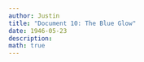 ```yaml
---
author: Justin
title: "Document 10: The Blue Glow"
date: 1946-05-23
description: 
math: true
---
```


<br>

